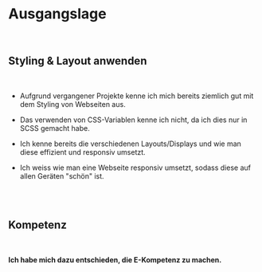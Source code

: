 
# Ausgangslage

<br>

## Styling & Layout anwenden
<br>


- Aufgrund vergangener Projekte kenne ich mich bereits ziemlich gut mit dem Styling von Webseiten aus.

- Das verwenden von CSS-Variablen kenne ich nicht, da ich dies nur in SCSS gemacht habe.

- Ich kenne bereits die verschiedenen Layouts/Displays und wie man diese effizient und responsiv umsetzt.

- Ich weiss  wie man eine Webseite responsiv umsetzt, sodass diese auf allen Geräten "schön" ist.

<br>
<br>

## Kompetenz
<br>

**Ich habe mich dazu entschieden, die E-Kompetenz zu machen.**
